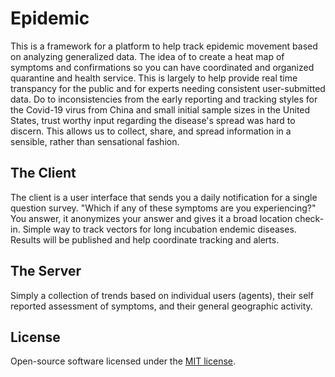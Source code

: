 Epidemic
=======

This is a framework for a platform to help track epidemic movement based on analyzing generalized data. The idea of to create a heat map of symptoms and confirmations so you can have coordinated and organized quarantine and health service. This is largely to help provide real time transpancy for the public and for experts needing consistent user-submitted data. Do to inconsistencies from the early reporting and tracking styles for the Covid-19 virus from China and small initial sample sizes in the United States, trust worthy input regarding the disease's spread was hard to discern. This allows us to collect, share, and spread information in a sensible, rather than sensational fashion.

The Client
-------

The client is a user interface that sends you a daily notification for a single question survey. "Which if any of these symptoms are you experiencing?" You answer, it anonymizes your answer and gives it a broad location check-in. Simple way to track vectors for long incubation endemic diseases. Results will be published and help coordinate tracking and alerts. 

The Server
-------

Simply a collection of trends based on individual users (agents), their self reported assessment of symptoms, and their general geographic activity.

License
-------

Open-source software licensed under the [MIT license](https://opensource.org/licenses/MIT).